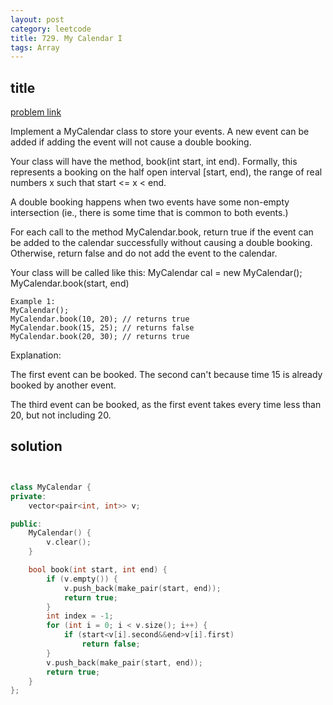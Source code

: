```yaml
---
layout: post
category: leetcode
title: 729. My Calendar I
tags: Array
---
```


## title
[problem link](https://leetcode.com/problems/my-calendar-i/description/)

Implement a MyCalendar class to store your events. A new event can be added if adding the event will not cause a double booking.

Your class will have the method, book(int start, int end). Formally, this represents a booking on the half open interval [start, end), the range of real numbers x such that start <= x < end.

A double booking happens when two events have some non-empty intersection (ie., there is some time that is common to both events.)

For each call to the method MyCalendar.book, return true if the event can be added to the calendar successfully without causing a double booking. Otherwise, return false and do not add the event to the calendar.

Your class will be called like this: MyCalendar cal = new MyCalendar(); MyCalendar.book(start, end)

	Example 1:
	MyCalendar();
	MyCalendar.book(10, 20); // returns true
	MyCalendar.book(15, 25); // returns false
	MyCalendar.book(20, 30); // returns true

Explanation: 

The first event can be booked.  The second can't because time 15 is already booked by another event.

The third event can be booked, as the first event takes every time less than 20, but not including 20.

## solution


```c++


class MyCalendar {
private:
	vector<pair<int, int>> v;

public:
	MyCalendar() {
		v.clear();
	}

	bool book(int start, int end) {
		if (v.empty()) {
			v.push_back(make_pair(start, end));
			return true;
		}
		int index = -1;
		for (int i = 0; i < v.size(); i++) {
			if (start<v[i].second&&end>v[i].first)
				return false;
		}
		v.push_back(make_pair(start, end));
		return true;
	}
};
```